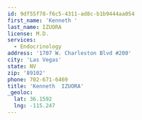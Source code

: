 ```yaml
---
id: 9df55f78-f6c5-4311-ad8c-b1b9444aa054
first_name: 'Kenneth '
last_name: IZUORA
license: M.D.
services:
  - Endocrinology
address: '1707 W. Charleston Blvd #200'
city: 'Las Vegas'
state: NV
zip: '89102'
phone: 702-671-6469
title: 'Kenneth  IZUORA'
_geoloc:
  lat: 36.1592
  lng: -115.247
---
```

